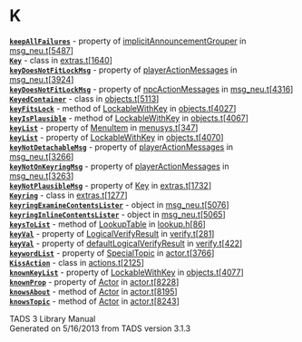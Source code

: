 # K

[**`keepAllFailures`**](../object/implicitAnnouncementGrouper.html#keepAllFailures) -
property of
[implicitAnnouncementGrouper](../object/implicitAnnouncementGrouper.html)
in
[msg_neu.t](../file/msg_neu.t.html)\[[5487](../source/msg_neu.t.html#5487)\]  
[**`Key`**](../object/Key.html) - class in
[extras.t](../file/extras.t.html)\[[1640](../source/extras.t.html#1640)\]  
[**`keyDoesNotFitLockMsg`**](../object/playerActionMessages.html#keyDoesNotFitLockMsg) -
property of [playerActionMessages](../object/playerActionMessages.html)
in
[msg_neu.t](../file/msg_neu.t.html)\[[3924](../source/msg_neu.t.html#3924)\]  
[**`keyDoesNotFitLockMsg`**](../object/npcActionMessages.html#keyDoesNotFitLockMsg) -
property of [npcActionMessages](../object/npcActionMessages.html) in
[msg_neu.t](../file/msg_neu.t.html)\[[4316](../source/msg_neu.t.html#4316)\]  
[**`KeyedContainer`**](../object/KeyedContainer.html) - class in
[objects.t](../file/objects.t.html)\[[5113](../source/objects.t.html#5113)\]  
[**`keyFitsLock`**](../object/LockableWithKey.html#keyFitsLock) - method
of [LockableWithKey](../object/LockableWithKey.html) in
[objects.t](../file/objects.t.html)\[[4027](../source/objects.t.html#4027)\]  
[**`keyIsPlausible`**](../object/LockableWithKey.html#keyIsPlausible) -
method of [LockableWithKey](../object/LockableWithKey.html) in
[objects.t](../file/objects.t.html)\[[4067](../source/objects.t.html#4067)\]  
[**`keyList`**](../object/MenuItem.html#keyList) - property of
[MenuItem](../object/MenuItem.html) in
[menusys.t](../file/menusys.t.html)\[[347](../source/menusys.t.html#347)\]  
[**`keyList`**](../object/LockableWithKey.html#keyList) - property of
[LockableWithKey](../object/LockableWithKey.html) in
[objects.t](../file/objects.t.html)\[[4070](../source/objects.t.html#4070)\]  
[**`keyNotDetachableMsg`**](../object/playerActionMessages.html#keyNotDetachableMsg) -
property of [playerActionMessages](../object/playerActionMessages.html)
in
[msg_neu.t](../file/msg_neu.t.html)\[[3266](../source/msg_neu.t.html#3266)\]  
[**`keyNotOnKeyringMsg`**](../object/playerActionMessages.html#keyNotOnKeyringMsg) -
property of [playerActionMessages](../object/playerActionMessages.html)
in
[msg_neu.t](../file/msg_neu.t.html)\[[3263](../source/msg_neu.t.html#3263)\]  
[**`keyNotPlausibleMsg`**](../object/Key.html#keyNotPlausibleMsg) -
property of [Key](../object/Key.html) in
[extras.t](../file/extras.t.html)\[[1732](../source/extras.t.html#1732)\]  
[**`Keyring`**](../object/Keyring.html) - class in
[extras.t](../file/extras.t.html)\[[1277](../source/extras.t.html#1277)\]  
[**`keyringExamineContentsLister`**](../object/keyringExamineContentsLister.html) -
object in
[msg_neu.t](../file/msg_neu.t.html)\[[5076](../source/msg_neu.t.html#5076)\]  
[**`keyringInlineContentsLister`**](../object/keyringInlineContentsLister.html) -
object in
[msg_neu.t](../file/msg_neu.t.html)\[[5065](../source/msg_neu.t.html#5065)\]  
[**`keysToList`**](../object/LookupTable.html#keysToList) - method of
[LookupTable](../object/LookupTable.html) in
[lookup.h](../file/lookup.h.html)\[[86](../source/lookup.h.html#86)\]  
[**`keyVal`**](../object/LogicalVerifyResult.html#keyVal) - property of
[LogicalVerifyResult](../object/LogicalVerifyResult.html) in
[verify.t](../file/verify.t.html)\[[281](../source/verify.t.html#281)\]  
[**`keyVal`**](../object/defaultLogicalVerifyResult.html#keyVal) -
property of
[defaultLogicalVerifyResult](../object/defaultLogicalVerifyResult.html)
in
[verify.t](../file/verify.t.html)\[[422](../source/verify.t.html#422)\]  
[**`keywordList`**](../object/SpecialTopic.html#keywordList) - property
of [SpecialTopic](../object/SpecialTopic.html) in
[actor.t](../file/actor.t.html)\[[3766](../source/actor.t.html#3766)\]  
[**`KissAction`**](../object/KissAction.html) - class in
[actions.t](../file/actions.t.html)\[[2125](../source/actions.t.html#2125)\]  
[**`knownKeyList`**](../object/LockableWithKey.html#knownKeyList) -
property of [LockableWithKey](../object/LockableWithKey.html) in
[objects.t](../file/objects.t.html)\[[4077](../source/objects.t.html#4077)\]  
[**`knownProp`**](../object/Actor.html#knownProp) - property of
[Actor](../object/Actor.html) in
[actor.t](../file/actor.t.html)\[[8228](../source/actor.t.html#8228)\]  
[**`knowsAbout`**](../object/Actor.html#knowsAbout) - method of
[Actor](../object/Actor.html) in
[actor.t](../file/actor.t.html)\[[8195](../source/actor.t.html#8195)\]  
[**`knowsTopic`**](../object/Actor.html#knowsTopic) - method of
[Actor](../object/Actor.html) in
[actor.t](../file/actor.t.html)\[[8243](../source/actor.t.html#8243)\]  

<div class="ftr">

TADS 3 Library Manual  
Generated on 5/16/2013 from TADS version 3.1.3

</div>
